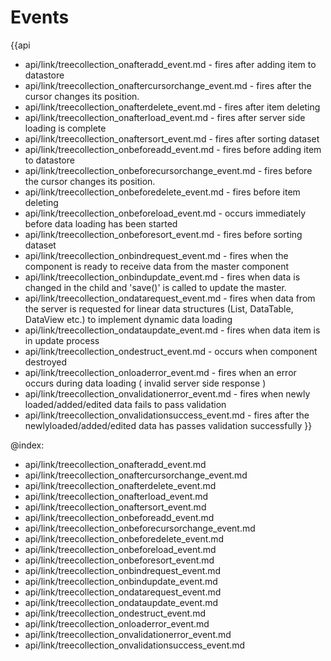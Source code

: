 Events
=======

{{api
- api/link/treecollection_onafteradd_event.md - fires after adding item to datastore
- api/link/treecollection_onaftercursorchange_event.md - fires after the cursor changes its position.
- api/link/treecollection_onafterdelete_event.md - fires after item deleting
- api/link/treecollection_onafterload_event.md - fires after server side loading is complete
- api/link/treecollection_onaftersort_event.md - fires after sorting dataset
- api/link/treecollection_onbeforeadd_event.md - fires before adding item to datastore
- api/link/treecollection_onbeforecursorchange_event.md - fires before the cursor changes its position.
- api/link/treecollection_onbeforedelete_event.md - fires before item deleting
- api/link/treecollection_onbeforeload_event.md - occurs immediately before data loading has been started
- api/link/treecollection_onbeforesort_event.md - fires before sorting dataset
- api/link/treecollection_onbindrequest_event.md - fires when the component is ready to receive data from the master component
- api/link/treecollection_onbindupdate_event.md - fires when data is changed in the child and 'save()' is called to update the master.
- api/link/treecollection_ondatarequest_event.md - fires when data from the server is requested for linear data structures (List, DataTable, DataView etc.) to implement dynamic data loading
- api/link/treecollection_ondataupdate_event.md - fires when data item is in update process
- api/link/treecollection_ondestruct_event.md - occurs when component destroyed
- api/link/treecollection_onloaderror_event.md - fires when an error occurs during data loading ( invalid server side response )
- api/link/treecollection_onvalidationerror_event.md - fires when newly loaded/added/edited data fails to pass validation
- api/link/treecollection_onvalidationsuccess_event.md - fires after the newlyloaded/added/edited data has passes validation successfully
}}

@index:
- api/link/treecollection_onafteradd_event.md
- api/link/treecollection_onaftercursorchange_event.md
- api/link/treecollection_onafterdelete_event.md
- api/link/treecollection_onafterload_event.md
- api/link/treecollection_onaftersort_event.md
- api/link/treecollection_onbeforeadd_event.md
- api/link/treecollection_onbeforecursorchange_event.md
- api/link/treecollection_onbeforedelete_event.md
- api/link/treecollection_onbeforeload_event.md
- api/link/treecollection_onbeforesort_event.md
- api/link/treecollection_onbindrequest_event.md
- api/link/treecollection_onbindupdate_event.md
- api/link/treecollection_ondatarequest_event.md
- api/link/treecollection_ondataupdate_event.md
- api/link/treecollection_ondestruct_event.md
- api/link/treecollection_onloaderror_event.md
- api/link/treecollection_onvalidationerror_event.md
- api/link/treecollection_onvalidationsuccess_event.md


